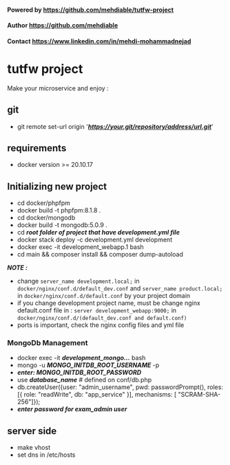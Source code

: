 #### Powered by https://github.com/mehdiable/tutfw-project
#### Author https://github.com/mehdiable
#### Contact https://www.linkedin.com/in/mehdi-mohammadnejad

# tutfw project
Make your microservice and enjoy :

## git 
- git remote set-url origin '___https://your.git/repository/address/url.git___'

## requirements
- docker version >= 20.10.17

## Initializing new project
- cd docker/phpfpm
- docker build -t phpfpm:8.1.8 .
- cd docker/mongodb
- docker build -t mongodb:5.0.9 .
- cd ___root folder of project that have development.yml file___
- docker stack deploy -c development.yml development
- docker exec -it development_webapp.1 bash
- cd main && composer install && composer dump-autoload

___NOTE :___
 - change ```server_name development.local;``` in ```docker/nginx/conf.d/default_dev.conf``` and ```server_name product.local;``` in ```docker/nginx/conf.d/default.conf``` by your project domain
 - if you change development project name, must be change nginx default.conf file in :
```server development_webapp:9000;``` in ```docker/nginx/conf.d/(default_dev.conf and default.conf)```
 - ports is important, check the nginx config files and yml file

### MongoDb Management
- docker exec -it ___development_mongo...___ bash
- mongo -u ___MONGO_INITDB_ROOT_USERNAME___ -p
- ___enter: MONGO_INITDB_ROOT_PASSWORD___
- use ___database_name___ # defined on conf/db.php
- db.createUser({user: "admin_username", pwd: passwordPrompt(), roles: [{ role: "readWrite", db: "app_service" }], mechanisms: [ "SCRAM-SHA-256"]});
- ___enter password for exam_admin user___

## server side
- make vhost
- set dns in /etc/hosts
